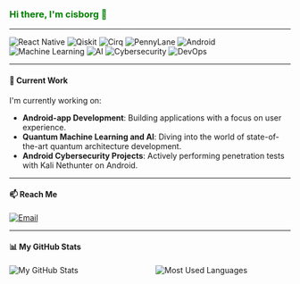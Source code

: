 ### <span style="color:green;">Hi there, I'm cisborg 👋</span>

---

<div>
  <img src="https://img.shields.io/badge/React%20Native-61DAFB?style=flat&logo=react&logoColor=black" alt="React Native" />
  <img src="https://img.shields.io/badge/Qiskit-4B1F7A?style=flat&logo=ibm&logoColor=white" alt="Qiskit" />
  <img src="https://img.shields.io/badge/Cirq-FFCC00?style=flat&logo=google&logoColor=black" alt="Cirq" />
  <img src="https://img.shields.io/badge/PennyLane-4B1F7A?style=flat&logoColor=white" alt="PennyLane" />
  <img src="https://img.shields.io/badge/Android-3DDC84?style=flat&logo=android&logoColor=white" alt="Android" />
  <img src="https://img.shields.io/badge/Machine%20Learning-FF6F00?style=flat&logo=google&logoColor=white" alt="Machine Learning" />
  <img src="https://img.shields.io/badge/AI-00BFFF?style=flat&logo=ai&logoColor=white" alt="AI" />
  <img src="https://img.shields.io/badge/Cybersecurity-FF4500?style=flat&logo=security&logoColor=white" alt="Cybersecurity" />
  <img src="https://img.shields.io/badge/DevOps-0078D7?style=flat&logo=devops&logoColor=white" alt="DevOps" />
</div>

---

#### 🔭 Current Work
I'm currently working on:
- **Android-app Development**: Building applications with a focus on user experience.
- **Quantum Machine Learning and AI**: Diving into the world of state-of-the-art quantum architecture development.
- **Android Cybersecurity Projects**: Actively performing penetration tests with Kali Nethunter on Android.

---

#### 📫 Reach Me
<div>
  <a href="mailto:crisprboggs@gmail.com">
    <img src="https://img.shields.io/badge/Email-crisprboggs@gmail.com-blue?style=flat&logo=gmail" alt="Email" />
  </a>
</div>

---

#### 📊 My GitHub Stats
<div style="display: flex; justify-content: space-between;">
  <img src="https://github-readme-stats.vercel.app/api?username=cisborg&show_icons=true&hide_title=true&count_private=true&theme=white" alt="My GitHub Stats" style="flex: 1; margin-right: 10px;" />
  <img src="https://github-readme-stats.vercel.app/api/top-langs/?username=cisborg&layout=compact&theme=white" alt="Most Used Languages" style="flex: 1; margin-left: 10px;" />
</div>
